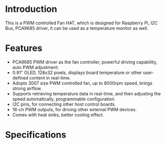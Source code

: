 # Introduction

This is a PWM controlled Fan HAT, which is designed for Raspberry Pi, I2C Bus, PCA9685 driver, it can be used as a temperature monitor as well.

# Features

- PCA9685 PWM driver as the fan controller, powerful driving capability, auto PWM adjustment.
- 0.91" OLED, 128x32 pixels, displays board temperature or other user-defined content in real-time.
- Adopts 3007 size PWM controlled fan, up to 8000rpm speed, brings strong airflow.
- Supports retrieving temperature data in real-time, and then adjusting the speed automatically, programmable configuration.
- I2C pins, for connecting other host control boards.
- 16-ch PWM outputs, for driving other external PWM devices.
- Comes with heat sinks, better cooling effect.

# Specifications

